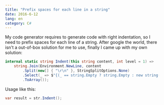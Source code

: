 ```yaml
---
title: "Prefix spaces for each line in a string"
date: 2016-6-12
lang: en
category: C#
---
```


My code generator requires to generate code with right indentation, so I need to prefix spaces for
each line of a string. After google the world, there isn't a out-of-box solution for me to use,
finally I came up with my own solution:

```cs
internal static string Indent(this string content, int level = 1) =>
    string.Join(Environment.NewLine, content
        .Split(new[] { "\r\n" }, StringSplitOptions.None)
        .Select(_ => $"{(_ == string.Empty ? string.Empty : new string(' ', level * 4))}{_}")
        .ToArray());
```

Usage like this:

```cs
var result = str.Indent();
```
